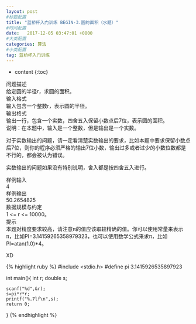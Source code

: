 ```yaml
---
layout: post
#标题配置
title: "蓝桥杯入门训练 BEGIN-3.圆的面积（水题）"
#时间配置
date:   2017-12-05 03:47:01 +0800
#大类配置
categories: 算法
#小类配置
tag: 蓝桥杯入门训练
---
```


* content
{:toc}
  

问题描述  
给定圆的半径r，求圆的面积。  
输入格式  
输入包含一个整数r，表示圆的半径。  
输出格式  
输出一行，包含一个实数，四舍五入保留小数点后7位，表示圆的面积。  
说明：在本题中，输入是一个整数，但是输出是一个实数。  

对于实数输出的问题，请一定看清楚实数输出的要求，比如本题中要求保留小数点后7位，则你的程序必须严格的输出7位小数，输出过多或者过少的小数位数都是不行的，都会被认为错误。  

实数输出的问题如果没有特别说明，舍入都是按四舍五入进行。  

样例输入  
4  
样例输出  
50.2654825  
数据规模与约定  
1 <= r <= 10000。  
提示  
本题对精度要求较高，请注意π的值应该取较精确的值。你可以使用常量来表示π，比如PI=3.14159265358979323，也可以使用数学公式来求π，比如PI=atan(1.0)*4。  
  
  
  
  
XD
  
  
  
  
{% highlight ruby %}
#include <stdio.h>
#define pi 3.1415926535897923

int main(){
	int r;
	double s;
	
	scanf("%d",&r);
	s=pi*r*r;
	printf("%.7lf\n",s);
	return 0;
}
{% endhighlight %}